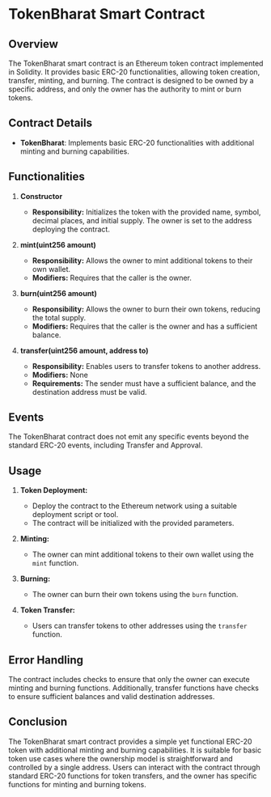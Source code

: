 # TokenBharat Smart Contract

## Overview

The TokenBharat smart contract is an Ethereum token contract implemented in Solidity. It provides basic ERC-20 functionalities, allowing token creation, transfer, minting, and burning. The contract is designed to be owned by a specific address, and only the owner has the authority to mint or burn tokens.

## Contract Details

- **TokenBharat**: Implements basic ERC-20 functionalities with additional minting and burning capabilities.

## Functionalities

1. **Constructor**
   - **Responsibility:** Initializes the token with the provided name, symbol, decimal places, and initial supply. The owner is set to the address deploying the contract.

2. **mint(uint256 amount)**
   - **Responsibility:** Allows the owner to mint additional tokens to their own wallet.
   - **Modifiers:** Requires that the caller is the owner.

3. **burn(uint256 amount)**
   - **Responsibility:** Allows the owner to burn their own tokens, reducing the total supply.
   - **Modifiers:** Requires that the caller is the owner and has a sufficient balance.

4. **transfer(uint256 amount, address to)**
   - **Responsibility:** Enables users to transfer tokens to another address.
   - **Modifiers:** None
   - **Requirements:** The sender must have a sufficient balance, and the destination address must be valid.

## Events

The TokenBharat contract does not emit any specific events beyond the standard ERC-20 events, including Transfer and Approval.

## Usage

1. **Token Deployment:**
   - Deploy the contract to the Ethereum network using a suitable deployment script or tool.
   - The contract will be initialized with the provided parameters.

2. **Minting:**
   - The owner can mint additional tokens to their own wallet using the `mint` function.

3. **Burning:**
   - The owner can burn their own tokens using the `burn` function.

4. **Token Transfer:**
   - Users can transfer tokens to other addresses using the `transfer` function.

## Error Handling

The contract includes checks to ensure that only the owner can execute minting and burning functions. Additionally, transfer functions have checks to ensure sufficient balances and valid destination addresses.

## Conclusion

The TokenBharat smart contract provides a simple yet functional ERC-20 token with additional minting and burning capabilities. It is suitable for basic token use cases where the ownership model is straightforward and controlled by a single address. Users can interact with the contract through standard ERC-20 functions for token transfers, and the owner has specific functions for minting and burning tokens.